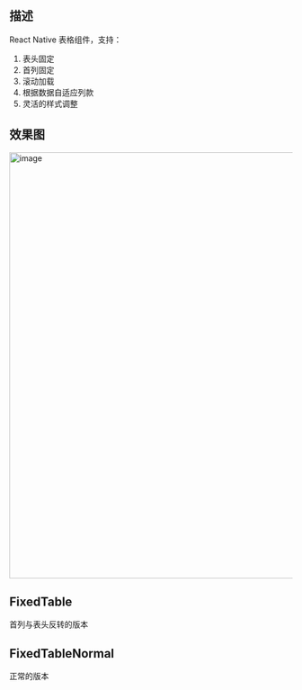 ## 描述

React Native 表格组件，支持：

1. 表头固定
2. 首列固定
3. 滚动加载
4. 根据数据自适应列款
5. 灵活的样式调整

## 效果图

<img width="758" alt="image" src="https://github.com/user-attachments/assets/f7ce39b5-91c2-4eeb-a7d3-2aa34d45bd49">


## FixedTable

首列与表头反转的版本

## FixedTableNormal

正常的版本
